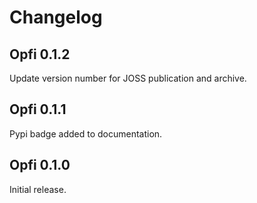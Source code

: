 # Changelog

## Opfi 0.1.2

Update version number for JOSS publication and archive.

## Opfi 0.1.1

Pypi badge added to documentation.

## Opfi 0.1.0

Initial release.
